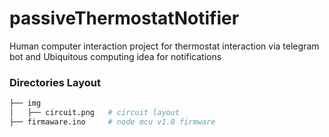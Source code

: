 # passiveThermostatNotifier
Human computer interaction project for thermostat interaction via telegram bot and Ubiquitous computing idea for notifications


### Directories Layout

```bash
├── img
│   ├── circuit.png   # circuit layout
├── firmaware.ino     # node mcu v1.0 firmware
```
